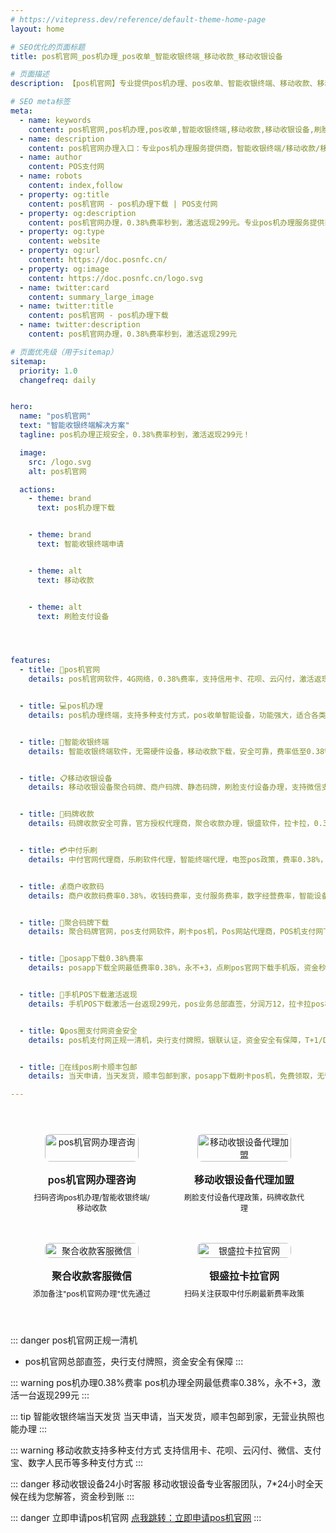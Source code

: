 ```yaml
---
# https://vitepress.dev/reference/default-theme-home-page
layout: home

# SEO优化的页面标题
title: pos机官网_pos机办理_pos收单_智能收银终端_移动收款_移动收银设备

# 页面描述
description: 【pos机官网】专业提供pos机办理、pos收单、智能收银终端、移动收款、移动收银设备等智能收款设备办理服务，支持刷脸支付设备、码牌收款、聚合收款等多元化支付解决方案，pos机办理费率低，银联正规认证，安全可靠

# SEO meta标签
meta:
  - name: keywords
    content: pos机官网,pos机办理,pos收单,智能收银终端,移动收款,移动收银设备,刷脸支付设备,码牌收款,聚合收款,银盛,拉卡拉,中付,乐刷,智能终端,电签pos,信用卡pos机,商户收款码,收钱码,支付服务,数字经营,智能设备,聚合码牌,pos支付网,刷卡pos机,Pos网站,POS机支付网,银联正规pos机办理,posapp下载,点刷pos官网下载手机版,手机POS下载,pos业务,拉卡拉pos机怎么办理,pos圈支付网,pos机支付网,在线pos刷卡,pos支付网,posapp下载刷卡pos机,经典POS收银台,自助POS收银,手机POS收银,聚合码牌,一体式音箱,分体音箱,扫码盒子,智能POS,传统POS,蜻蜒人脸,手机收款,慧数字经营系统
  - name: description
    content: pos机官网办理入口：专业pos机办理服务提供商，智能收银终端/移动收款/移动收银设备/刷脸支付设备随心选，0.38%费率永不+3，激活一台返299元，支持信用卡、微信、支付宝、数字人民币，个人/商户均可在线申请，pos机办理安全可靠，顺丰包邮当天发货！
  - name: author
    content: POS支付网
  - name: robots
    content: index,follow
  - property: og:title
    content: pos机官网 - pos机办理下载 | POS支付网
  - property: og:description
    content: pos机官网办理，0.38%费率秒到，激活返现299元。专业pos机办理服务提供商，智能收银终端/移动收款/移动收银设备/刷脸支付设备随心选，支持信用卡、微信、支付宝、数字人民币
  - property: og:type
    content: website
  - property: og:url
    content: https://doc.posnfc.cn/
  - property: og:image
    content: https://doc.posnfc.cn/logo.svg
  - name: twitter:card
    content: summary_large_image
  - name: twitter:title
    content: pos机官网 - pos机办理下载
  - name: twitter:description
    content: pos机官网办理，0.38%费率秒到，激活返现299元

# 页面优先级（用于sitemap）
sitemap:
  priority: 1.0
  changefreq: daily


hero:
  name: "pos机官网"
  text: "智能收银终端解决方案"
  tagline: pos机办理正规安全，0.38%费率秒到，激活返现299元！

  image:
    src: /logo.svg
    alt: pos机官网

  actions:
    - theme: brand
      text: pos机办理下载


    - theme: brand
      text: 智能收银终端申请


    - theme: alt
      text: 移动收款


    - theme: alt
      text: 刷脸支付设备




features:
  - title: 📱pos机官网
    details: pos机官网软件，4G网络，0.38%费率，支持信用卡、花呗、云闪付，激活返现299元，个人/商户均可申请


  - title: 💻pos机办理
    details: pos机办理终端，支持多种支付方式，pos收单智能设备，功能强大，适合各类商户场景


  - title: 📱智能收银终端
    details: 智能收银终端软件，无需硬件设备，移动收款下载，安全可靠，费率低至0.38%，支持信用卡刷卡


  - title: 📋移动收银设备
    details: 移动收银设备聚合码牌、商户码牌、静态码牌，刷脸支付设备办理，支持微信支付宝，无营业执照也能申请


  - title: 🏦码牌收款
    details: 码牌收款安全可靠，官方授权代理商，聚合收款办理，银盛软件，拉卡拉，0.38%费率，总部直签，激活返现


  - title: 💳中付乐刷
    details: 中付官网代理商，乐刷软件代理，智能终端代理，电签pos政策，费率0.38%，信用卡pos机下载


  - title: 💰商户收款码
    details: 商户收款码费率0.38%，收钱码费率，支付服务费率，数字经营费率，智能设备代理政策，费率低，激活返现


  - title: 📱聚合码牌下载
    details: 聚合码牌官网，pos支付网软件，刷卡pos机，Pos网站代理商，POS机支付网下载，银联正规pos机办理费率，激活返现政策


  - title: 💸posapp下载0.38%费率
    details: posapp下载全网最低费率0.38%，永不+3，点刷pos官网下载手机版，资金秒到，安全可靠，支持多种支付方式


  - title: 🎁手机POS下载激活返现
    details: 手机POS下载激活一台返现299元，pos业务总部直签，分润万12，拉卡拉pos机怎么办理代理政策优惠，支持个人/商户申请


  - title: 🔒pos圈支付网资金安全
    details: pos机支付网正规一清机，央行支付牌照，银联认证，资金安全有保障，T+1/D+1结算，24小时专业客服


  - title: 🚚在线pos刷卡顺丰包邮
    details: 当天申请，当天发货，顺丰包邮到家，posapp下载刷卡pos机，免费领取，无营业执照也能办理

---
```


<div class="qrcode-container">  <div class="qrcode-card">
    <img src="/images/qq.png" alt="pos机官网办理咨询" class="qrcode-image">
    <div class="qrcode-content">
      <h3>pos机官网办理咨询</h3>
      <p>扫码咨询pos机办理/智能收银终端/移动收款</p>
    </div>
  </div>

  <div class="qrcode-card">
    <img src="/images/qqq.png" alt="移动收银设备代理加盟" class="qrcode-image">
    <div class="qrcode-content">
      <h3>移动收银设备代理加盟</h3>
      <p>刷脸支付设备代理政策，码牌收款代理</p>
    </div>
  </div>

  <div class="qrcode-card">
    <img src="/images/wx.png" alt="聚合收款客服微信" class="qrcode-image">
    <div class="qrcode-content">
      <h3>聚合收款客服微信</h3>
      <p>添加备注"pos机官网办理"优先通过</p>
    </div>
  </div>

  <div class="qrcode-card">
    <img src="/images/gzh.jpg" alt="银盛拉卡拉官网" class="qrcode-image">
    <div class="qrcode-content">
      <h3>银盛拉卡拉官网</h3>
      <p>扫码关注获取中付乐刷最新费率政策</p>
    </div>
  </div>
</div>

<style>
.qrcode-container {
  display: grid;
  grid-template-columns: repeat(auto-fit, minmax(250px, 1fr));
  gap: 24px;
  margin: 40px auto;
  max-width: 1400px;
  padding: 0 20px;
}

.qrcode-card {
  background: var(--vp-c-bg-soft);
  border-radius: 12px;
  padding: 24px;
  text-align: center;
  transition: all 0.3s ease;
  border: 1px solid var(--vp-c-divider);
  display: flex;
  flex-direction: column;
  align-items: center;
}

.qrcode-card:hover {
  transform: translateY(-5px);
  box-shadow: var(--vp-shadow-2);
  border-color: var(--vp-c-brand);
}

.qrcode-image {
  width: 100%;
  max-width: 200px;
  border-radius: 8px;
  margin-bottom: 16px;
}

.qrcode-content h3 {
  margin: 0;
  font-size: 18px;
  font-weight: 600;
  color: var(--vp-c-text-1);
}

.qrcode-content p {
  margin: 8px 0 0;
  font-size: 14px;
  color: var(--vp-c-text-2);
}

@media (max-width: 1024px) {
  .qrcode-container {
    grid-template-columns: repeat(2, 1fr);
    gap: 16px;
    padding: 0 16px;
  }

  .qrcode-card {
    padding: 16px;
  }

  .qrcode-image {
    max-width: 150px;
  }

  .qrcode-content h3 {
    font-size: 16px;
  }

  .qrcode-content p {
    font-size: 12px;
  }
}

@media (max-width: 768px) {
  .qrcode-container {
    gap: 12px;
    padding: 0 12px;
  }

  .qrcode-card {
    padding: 12px;
  }

  .qrcode-image {
    max-width: 120px;
  }
}
</style>


::: danger pos机官网正规一清机
- pos机官网总部直签，央行支付牌照，资金安全有保障
:::

::: warning pos机办理0.38%费率
pos机办理全网最低费率0.38%，永不+3，激活一台返现299元
:::

::: tip 智能收银终端当天发货
当天申请，当天发货，顺丰包邮到家，无营业执照也能办理
:::

::: warning 移动收款支持多种支付方式
支持信用卡、花呗、云闪付、微信、支付宝、数字人民币等多种支付方式
:::

::: danger 移动收银设备24小时客服
移动收银设备专业客服团队，7*24小时全天候在线为您解答，资金秒到账
:::


::: danger 立即申请pos机官网
 [点我跳转：立即申请pos机官网](https://merch.PaYphp.cn)
 :::
